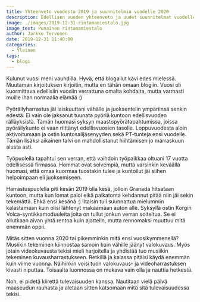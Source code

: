 ```yaml
---
title: Yhteenveto vuodesta 2019 ja suunnitelmia vuodelle 2020
description: Edellisen vuoden yhteenveto ja uudet suunnitelmat vuodelle 2020. Pyöräily on jäänyt vähälle. Työrintamalla kuuluisat uudet tuulet.
image: ./images/2019-12-31-rintamamiestalo.jpg
image_text: Punainen rintamamiestalo
author: Jarkko Tervonen
date: 2019-12-31 11:40:00
categories:
  - Yleinen
tags:
  - blogi
---
```

Kulunut vuosi meni vauhdilla. Hyvä, että blogailut kävi edes mielessä. Muutaman kirjoituksen kirjoitin, mutta en tähän omaan blogiin. Vuosi oli kuormittava edellisiin vuosiin verrattuna omalta kohdalta, mutta varmasti muille ihan normaalia elämää :)

Pyöräilyharrastus jäi laiskuuttani vähälle ja juoksentelin ympäriinsä senkin edestä. Ei vain ole jaksanut tuunata pyöriä kuntoon edellisvuoden rälläyksistä. Tämän huomasi syksyn maastopyörätapahtumissa, joissa pyöräilykunto ei vaan riittänyt edellisvuosien tasolle. Loppuvuodesta aloin aktivoitumaan ja ostin kuntosalijäsenyyden sekä PT-tunteja ensi vuodelle. Tämän lisäksi aikainen talvi on mahdollistanut hiihtämisen jo marraskuun alusta asti.

Työpuolella tapahtui sen verran, että vaihdoin työpaikkaa oltuani 17 vuotta edellisessä firmassa. Hommat ovat selvempiä, mutta varsinkin keväällä huomasi, että omaa kuormaa tuostakin tulee ja kuntoilut jäi siihen helpoimpaan eli juoksemiseen.

Harrastuspuolella piti kesän 2019 olla kesä, jolloin Granada hitsataan kuntoon, mutta kun lomat paloi eikä palkatonta kehdannut pitää niin jäi sekin tekemättä. Ehkä ensi kesänä :) Iltaisin tuli suunnattua mielummin kalastamaan kuin olisi lähtenyt makaamaan auton alle. Syksyllä ostin Korgin Volca-syntikkamoduuleita joita on tullut jonkun verran soiteltua. Se ei ollutkaan aivan yhtä rentoa kuin ajattelin, mutta rennomaksi muuttuu mitä enemmän oppii.

Mitäs sitten vuonna 2020 tai pikemminkin mitä ensi vuosikymmenellä? Musiikin tekeminen kiinnostaa samoin kuin vähille jäänyt valokuvaus. Myös jotain videokuvausta tekisi mieli harjoitella ja yhdistää tuo musiikin tekeminen kuvausharrastukseen. Retkillä ja kalassa pitäisi käydä enemmän kuin viime vuonna. Näihinkin voisi tuon valokuvaus- ja videoharrastuksen kivasti niputtaa. Toisaalta luonnossa on mukava vain olla ja nauttia hetkestä.

Noh, ei pidetä kiirettä tulevaisuuden kanssa. Nautitaan vielä päivä maaseudun rauhasta ja aletaan sitten katsomaan mitä sitä tulevaisuudessa tekisi.
